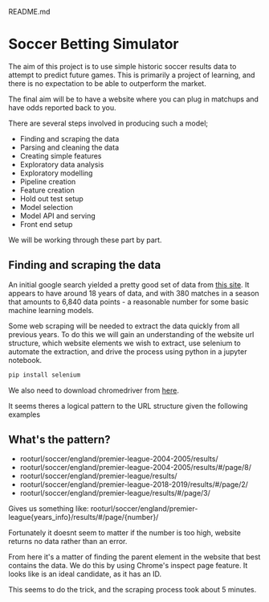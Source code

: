 README.md

# Soccer Betting Simulator

The aim of this project is to use simple historic soccer results data to attempt to predict future games. This is primarily a project of learning, and there is no expectation to be able to outperform the market.

The final aim will be to have a website where you can plug in matchups and have odds reported back to you.

There are several steps involved in producing such a model;

* Finding and scraping the data
* Parsing and cleaning the data
* Creating simple features
* Exploratory data analysis
* Exploratory modelling
* Pipeline creation
* Feature creation
* Hold out test setup
* Model selection
* Model API and serving
* Front end setup

We will be working through these part by part.

## Finding and scraping the data

An initial google search yielded a pretty good set of data from [this site](https://www.oddsportal.com/soccer/england/premier-league/results/). It appears to have around 18 years of data, and with 380 matches in a season that amounts to 6,840 data points - a reasonable number for some basic machine learning models.

Some web scraping will be needed to extract the data quickly from all previous years. To do this we will gain an understanding of the website url structure, which website elements we wish to extract, use selenium to automate the extraction, and drive the process using python in a jupyter notebook.

```bash
pip install selenium
```

We also need to download chromedriver from [here](https://chromedriver.chromium.org/downloads).

It seems theres a logical pattern to the URL structure given the following examples
## What's the pattern?
* rooturl/soccer/england/premier-league-2004-2005/results/
* rooturl/soccer/england/premier-league-2004-2005/results/#/page/8/
* rooturl/soccer/england/premier-league/results/
* rooturl/soccer/england/premier-league-2018-2019/results/#/page/2/
* rooturl/soccer/england/premier-league/results/#/page/3/

Gives us something like: rooturl/soccer/england/premier-league{years_info}/results/#/page/{number}/

Fortunately it doesnt seem to matter if the number is too high, website returns no data rather than an error.

From here it's a matter of finding the parent element in the website that best contains the data. We do this by using Chrome's inspect page feature. It looks like <table class=" table-main" id="tournamentTable"> is an ideal candidate, as it has an ID.

This seems to do the trick, and the scraping process took about 5 minutes.
